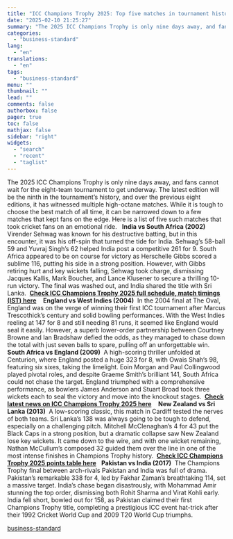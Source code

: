 ```yaml
---
title: "ICC Champions Trophy 2025: Top five matches in tournament history"
date: "2025-02-10 21:25:27"
summary: "The 2025 ICC Champions Trophy is only nine days away, and fans cannot wait for the eight-team tournament to get underway. The latest edition will be the ninth in the tournament’s history, and over the previous eight editions, it has witnessed multiple high-octane matches. While it is tough to choose..."
categories:
  - "business-standard"
lang:
  - "en"
translations:
  - "en"
tags:
  - "business-standard"
menu: ""
thumbnail: ""
lead: ""
comments: false
authorbox: false
pager: true
toc: false
mathjax: false
sidebar: "right"
widgets:
  - "search"
  - "recent"
  - "taglist"
---
```


The 2025 ICC Champions Trophy is only nine days away, and fans cannot wait for the eight-team tournament to get underway. The latest edition will be the ninth in the tournament’s history, and over the previous eight editions, it has witnessed multiple high-octane matches. While it is tough to choose the best match of all time, it can be narrowed down to a few matches that kept fans on the edge. Here is a list of five such matches that took cricket fans on an emotional ride.
 
**India vs South Africa (2002)** 
Virender Sehwag was known for his destructive batting, but in this encounter, it was his off-spin that turned the tide for India. Sehwag’s 58-ball 59 and Yuvraj Singh’s 62 helped India post a competitive 261 for 9. South Africa appeared to be on course for victory as Herschelle Gibbs scored a sublime 116, putting his side in a strong position. However, with Gibbs retiring hurt and key wickets falling, Sehwag took charge, dismissing Jacques Kallis, Mark Boucher, and Lance Klusener to secure a thrilling 10-run victory. The final was washed out, and India shared the title with Sri Lanka.  [**Check ICC Champions Trophy 2025 full schedule, match timings (IST) here**](https://www.business-standard.com/cricket/champions-trophy/schedule) 
 
**England vs West Indies (2004)** 
In the 2004 final at The Oval, England was on the verge of winning their first ICC tournament after Marcus Trescothick’s century and solid bowling performances. With the West Indies reeling at 147 for 8 and still needing 81 runs, it seemed like England would seal it easily. However, a superb lower-order partnership between Courtney Browne and Ian Bradshaw defied the odds, as they managed to chase down the total with just seven balls to spare, pulling off an unforgettable win.
 
**South Africa vs England (2009)** 
A high-scoring thriller unfolded at Centurion, where England posted a huge 323 for 8, with Owais Shah’s 98, featuring six sixes, taking the limelight. Eoin Morgan and Paul Collingwood played pivotal roles, and despite Graeme Smith’s brilliant 141, South Africa could not chase the target. England triumphed with a comprehensive performance, as bowlers James Anderson and Stuart Broad took three wickets each to seal the victory and move into the knockout stages.  [**Check latest news on ICC Champions Trophy 2025 here**](https://www.business-standard.com/cricket/champions-trophy) 
 
**New Zealand vs Sri Lanka (2013)** 
A low-scoring classic, this match in Cardiff tested the nerves of both teams. Sri Lanka’s 138 was always going to be tough to defend, especially on a challenging pitch. Mitchell McClenaghan’s 4 for 43 put the Black Caps in a strong position, but a dramatic collapse saw New Zealand lose key wickets. It came down to the wire, and with one wicket remaining, Nathan McCullum’s composed 32 guided them over the line in one of the most intense finishes in Champions Trophy history.  [**Check ICC Champions Trophy 2025 points table here**](https://www.business-standard.com/cricket/champions-trophy/points-table)
 
**Pakistan vs India (2017)** 
The Champions Trophy final between arch-rivals Pakistan and India was full of drama. Pakistan’s remarkable 338 for 4, led by Fakhar Zaman’s breathtaking 114, set a massive target. India’s chase began disastrously, with Mohammad Amir stunning the top order, dismissing both Rohit Sharma and Virat Kohli early. India fell short, bowled out for 158, as Pakistan claimed their first Champions Trophy title, completing a prestigious ICC event hat-trick after their 1992 Cricket World Cup and 2009 T20 World Cup triumphs.

[business-standard](https://www.business-standard.com/cricket/champions-trophy/icc-champions-trophy-2025-top-five-matches-in-tournament-history-125021001109_1.html)
